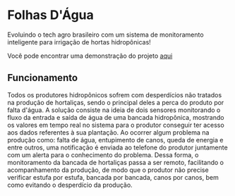 # Folhas D'Água
Evoluindo o tech agro brasileiro com um sistema de monitoramento inteligente para irrigação de hortas hidropônicas!

Você pode encontrar uma demonstração do projeto [aqui](https://drive.google.com/file/d/1BqdqFqdoJy2wNaaldj5N_QZmie8lVhB1/view?usp=sharing "Projeto Folhas D'Água")

## Funcionamento
Todos os produtores hidropônicos sofrem com desperdícios não tratados na produção de hortaliças, sendo o principal deles a perca do produto por falta d'água.
A solução consiste na ideia de dois sensores monitorando o fluxo da entrada e saída de água de uma bancada hidropônica, mostrando os valores em tempo real no sistema para o produtor conseguir ter acesso aos dados referentes à sua plantação. Ao ocorrer algum problema na produção como: falta de água, entupimento de canos, queda de energia e entre outros, uma notificação é enviada ao telefone do produtor juntamente com um alerta para o conhecimento do problema. Dessa forma, o monitoramento da bancada de hortaliças passa a ser remoto, facilitando o acompanhamento da produção, de modo que o produtor não precise verificar estufa por estufa, bancada por bancada, canos por canos, bem como evitando o desperdício da produção.

